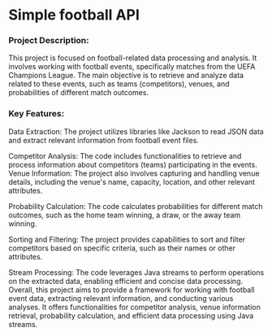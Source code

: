 # Simple football API
### Project Description:
This project is focused on football-related data processing and analysis. It involves working with football events, specifically matches from the UEFA Champions League. The main objective is to retrieve and analyze data related to these events, such as teams (competitors), venues, and probabilities of different match outcomes.

### Key Features:

Data Extraction: 
The project utilizes libraries like Jackson to read JSON data and extract relevant information from football event files.

Competitor Analysis: The code includes functionalities to retrieve and process information about competitors (teams) participating in the events.
Venue Information: The project also involves capturing and handling venue details, including the venue's name, capacity, location, and other relevant attributes.

Probability Calculation: The code calculates probabilities for different match outcomes, such as the home team winning, a draw, or the away team winning.

Sorting and Filtering: The project provides capabilities to sort and filter competitors based on specific criteria, such as their names or other attributes.

Stream Processing: The code leverages Java streams to perform operations on the extracted data, enabling efficient and concise data processing.
Overall, this project aims to provide a framework for working with football event data, extracting relevant information, and conducting various analyses. It offers functionalities for competitor analysis, venue information retrieval, probability calculation, and efficient data processing using Java streams.